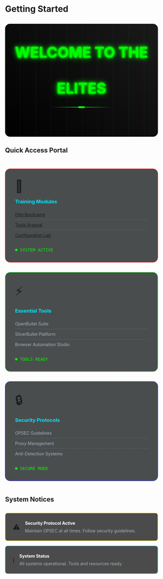 # Getting Started

<div class="welcome-container">
  <div class="welcome-header">
    <div class="neon-text">WELCOME TO THE<br><br>ELITES</div>
    <div class="cyber-line"></div>
  </div>
</div>

## Quick Access Portal

<div class="portal-grid">
  <div class="portal-card" data-portal="training">
    <div class="portal-icon">🎯</div>
    <div class="portal-content">
      <h3>Training Modules</h3>
      <ul>
        <li><a href="/bootcamp/overview">Elite Bootcamp</a></li>
        <li><a href="/bootcamp/tools">Tools Arsenal</a></li>
        <li><a href="/bootcamp/config">Configuration Lab</a></li>
      </ul>
      <div class="portal-status">
        <div class="status-dot"></div>
        <span>SYSTEM ACTIVE</span>
      </div>
    </div>
  </div>

  <div class="portal-card" data-portal="tools">
    <div class="portal-icon">⚡</div>
    <div class="portal-content">
      <h3>Essential Tools</h3>
      <ul>
        <li>OpenBullet Suite</li>
        <li>SilverBullet Platform</li>
        <li>Browser Automation Studio</li>
      </ul>
      <div class="portal-status">
        <div class="status-dot"></div>
        <span>TOOLS READY</span>
      </div>
    </div>
  </div>

  <div class="portal-card" data-portal="security">
    <div class="portal-icon">🔒</div>
    <div class="portal-content">
      <h3>Security Protocols</h3>
      <ul>
        <li>OPSEC Guidelines</li>
        <li>Proxy Management</li>
        <li>Anti-Detection Systems</li>
      </ul>
      <div class="portal-status">
        <div class="status-dot"></div>
        <span>SECURE MODE</span>
      </div>
    </div>
  </div>
</div>

## System Notices

<div class="notices-container">
  <div class="notice warning">
    <div class="notice-icon">⚠️</div>
    <div class="notice-content">
      <h4 class="glitch-text" data-text="Security Protocol Active">Security Protocol Active</h4>
      <p>Maintain OPSEC at all times. Follow security guidelines.</p>
    </div>
    <div class="notice-indicator"></div>
  </div>

  <div class="notice info">
    <div class="notice-icon">ℹ️</div>
    <div class="notice-content">
      <h4 class="glitch-text" data-text="System Status">System Status</h4>
      <p>All systems operational. Tools and resources ready.</p>
    </div>
    <div class="notice-indicator"></div>
  </div>
</div>

<style>
.welcome-container {
  background: linear-gradient(45deg, #000, #1a1a1a);
  padding: 4rem 2rem;
  margin: 2rem 0;
  border-radius: 1rem;
  position: relative;
  overflow: hidden;
}

.welcome-container::before {
  content: '';
  position: absolute;
  top: 0;
  left: 0;
  right: 0;
  bottom: 0;
  background: 
    repeating-linear-gradient(90deg, 
      transparent, 
      transparent 50px, 
      rgba(0, 255, 0, 0.1) 50px, 
      rgba(0, 255, 0, 0.1) 51px
    );
  animation: scanline 8s linear infinite;
}

@keyframes scanline {
  0% { transform: translateY(0); }
  100% { transform: translateY(100%); }
}

.welcome-header {
  position: relative;
  z-index: 1;
  text-align: center;
}

.neon-text {
  font-size: 3rem;
  font-weight: bold;
  color: #00ff00;
  text-shadow: 
    0 0 5px #00ff00,
    0 0 10px #00ff00,
    0 0 20px #00ff00;
  animation: neonPulse 2s infinite;
}

@keyframes neonPulse {
  0%, 100% { opacity: 1; }
  50% { opacity: 0.8; }
}

.cyber-line {
  height: 2px;
  background: linear-gradient(90deg, transparent, #00ff00, transparent);
  margin: 2rem auto;
  width: 200px;
  position: relative;
}

.cyber-line::before {
  content: '';
  position: absolute;
  top: -2px;
  left: 50%;
  width: 20px;
  height: 6px;
  background: #00ff00;
  transform: translateX(-50%);
  animation: linePulse 2s infinite;
}

@keyframes linePulse {
  0%, 100% { transform: translateX(-50%) scaleX(1); }
  50% { transform: translateX(-50%) scaleX(1.5); }
}

.portal-grid {
  display: grid;
  grid-template-columns: repeat(auto-fit, minmax(300px, 1fr));
  gap: 2rem;
  margin: 3rem 0;
}

.portal-card {
  background: rgba(0, 0, 0, 0.7);
  border: 1px solid #00e5ff;
  border-radius: 1rem;
  padding: 2rem;
  position: relative;
  overflow: hidden;
  transition: all 0.3s ease;
}

.portal-card::before {
  content: '';
  position: absolute;
  top: 0;
  left: 0;
  right: 0;
  bottom: 0;
  background: 
    linear-gradient(45deg, transparent 48%, rgba(0, 229, 255, 0.1) 49%, rgba(0, 229, 255, 0.1) 51%, transparent 52%);
  background-size: 4px 4px;
  opacity: 0.5;
  pointer-events: none;
}

.portal-card:hover {
  transform: translateY(-5px);
  border-color: #00ff00;
  box-shadow: 0 0 20px rgba(0, 255, 0, 0.2);
}

.portal-icon {
  font-size: 2.5rem;
  margin-bottom: 1rem;
}

.portal-content h3 {
  color: #00e5ff;
  margin: 0 0 1rem 0;
}

.portal-content ul {
  list-style: none;
  padding: 0;
  margin: 0 0 1.5rem 0;
}

.portal-content li {
  color: #a8b2c3;
  padding: 0.5rem 0;
  border-bottom: 1px solid rgba(255, 255, 255, 0.1);
}

.portal-content li:last-child {
  border-bottom: none;
}

.portal-status {
  display: flex;
  align-items: center;
  gap: 0.5rem;
  font-family: monospace;
  color: #00ff00;
}

.status-dot {
  width: 8px;
  height: 8px;
  background: #00ff00;
  border-radius: 50%;
  animation: statusBlink 1s infinite;
}

@keyframes statusBlink {
  0%, 100% { opacity: 1; }
  50% { opacity: 0.5; }
}

.notices-container {
  display: grid;
  gap: 1rem;
  margin: 2rem 0;
}

.notice {
  display: flex;
  align-items: center;
  gap: 1rem;
  padding: 1.5rem;
  border-radius: 0.5rem;
  background: rgba(0, 0, 0, 0.7);
  border: 1px solid;
  position: relative;
  overflow: hidden;
}

.notice.warning {
  border-color: #ffd700;
}

.notice.info {
  border-color: #00e5ff;
}

.notice-icon {
  font-size: 1.5rem;
}

.notice-content h4 {
  margin: 0 0 0.5rem 0;
  color: #fff;
}

.notice-content p {
  margin: 0;
  color: #a8b2c3;
}

.notice-indicator {
  position: absolute;
  bottom: 0;
  left: 0;
  width: 100%;
  height: 2px;
  background: linear-gradient(90deg, transparent, currentColor, transparent);
  animation: indicatorSlide 2s infinite;
}

@keyframes glitch {
  0% {
    clip-path: polygon(0 2%, 100% 2%, 100% 5%, 0 5%);
    transform: translate(0);
  }
  20% {
    clip-path: polygon(0 15%, 100% 15%, 100% 15%, 0 15%);
    transform: translate(-5px);
  }
  30% {
    clip-path: polygon(0 10%, 100% 10%, 100% 20%, 0 20%);
    transform: translate(5px);
  }
  40% {
    clip-path: polygon(0 1%, 100% 1%, 100% 2%, 0 2%);
    transform: translate(-5px);
  }
  50% {
    clip-path: polygon(0 33%, 100% 33%, 100% 33%, 0 33%);
    transform: translate(0);
  }
  60% {
    clip-path: polygon(0 44%, 100% 44%, 100% 44%, 0 44%);
    transform: translate(5px);
  }
  70% {
    clip-path: polygon(0 50%, 100% 50%, 100% 20%, 0 20%);
    transform: translate(-5px);
  }
  80% {
    clip-path: polygon(0 70%, 100% 70%, 100% 70%, 0 70%);
    transform: translate(0);
  }
  100% {
    clip-path: polygon(0 70%, 100% 70%, 100% 70%, 0 70%);
    transform: translate(0);
  }
}

.glitch-text {
  position: relative;
  animation: glitch-skew 1s infinite linear alternate-reverse;
}

.glitch-text::before,
.glitch-text::after {
  content: attr(data-text);
  position: absolute;
  top: 0;
  left: 0;
  width: 100%;
  height: 100%;
}

.glitch-text::before {
  color: #ff0000;
  animation: glitch 2s infinite;
  clip-path: polygon(0 0, 100% 0, 100% 45%, 0 45%);
}

.glitch-text::after {
  color: #00ff00;
  animation: glitch 2s infinite reverse;
  clip-path: polygon(0 55%, 100% 55%, 100% 100%, 0 100%);
}

@keyframes glitch-skew {
  0% { transform: skew(0deg); }
  20% { transform: skew(-2deg); }
  40% { transform: skew(2deg); }
  60% { transform: skew(-1deg); }
  80% { transform: skew(3deg); }
  100% { transform: skew(0deg); }
}

@keyframes indicatorSlide {
  0% { transform: translateX(-100%); }
  100% { transform: translateX(100%); }
}

[data-portal="training"] { border-color: #ff0000; }
[data-portal="tools"] { border-color: #00ff00; }
[data-portal="security"] { border-color: #0000ff; }
</style>
